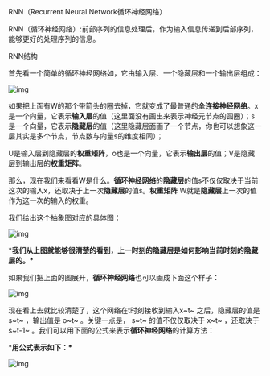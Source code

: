 RNN（Recurrent Neural Network循环神经网络）

RNN（循环神经网络）:前部序列的信息处理后，作为输入信息传递到后部序列，能够更好的处理序列的信息。

RNN结构

首先看一个简单的循环神经网络如，它由输入层、一个隐藏层和一个输出层组成：

![img](https://pic4.zhimg.com/80/v2-3884f344d71e92d70ec3c44d2795141f_720w.webp)

如果把上面有W的那个带箭头的圈去掉，它就变成了最普通的**全连接神经网络**。x是一个向量，它表示**输入层**的值（这里面没有画出来表示神经元节点的圆圈）；s是一个向量，它表示**隐藏层**的值（这里隐藏层面画了一个节点，你也可以想象这一层其实是多个节点，节点数与向量s的维度相同）；

U是输入层到隐藏层的**权重矩阵**，o也是一个向量，它表示**输出层**的值；V是隐藏层到输出层的**权重矩阵**。

那么，现在我们来看看W是什么。**循环神经网络**的**隐藏层**的值s不仅仅取决于当前这次的输入x，还取决于上一次**隐藏层**的值s。**权重矩阵** W就是**隐藏层**上一次的值作为这一次的输入的权重。

我们给出这个抽象图对应的具体图：

![img](https://pic1.zhimg.com/v2-206db7ba9d32a80ff56b6cc988a62440_r.jpg)

***我们从上图就能够很清楚的看到，上一时刻的隐藏层是如何影响当前时刻的隐藏层的。\***

如果我们把上面的图展开，**循环神经网络**也可以画成下面这个样子：

![img](https://pic2.zhimg.com/v2-b0175ebd3419f9a11a3d0d8b00e28675_r.jpg)

现在看上去就比较清楚了，这个网络在t时刻接收到输入x~t~ 之后，隐藏层的值是 s~t~ ，输出值是 o~t~ 。关键一点是， s~t~ 的值不仅仅取决于 x~t~ ，还取决于 s~t-1~ 。我们可以用下面的公式来表示**循环神经网络**的计算方法：

***用公式表示如下：\***

![img](https://pic4.zhimg.com/v2-9524a28210c98ed130644eb3c3002087_r.jpg)